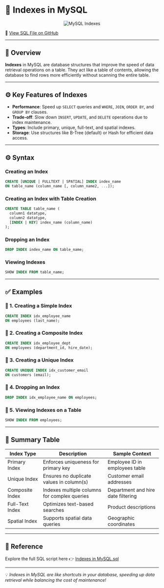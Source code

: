 # 🧠 Indexes in MySQL

<p align="center">
  <img src="https://www.google.com/url?sa=i&url=https%3A%2F%2Fwww.pulsesolutions.com%2Fdevelopment%2Foptimizing-mysql-indexing-best-practices-and-strategies-for-complex-queries%2F&psig=AOvVaw14fL17Fp3I-n05hl9hiOtg&ust=1746872355590000&source=images&cd=vfe&opi=89978449&ved=0CBQQjRxqFwoTCPjgueSUlo0DFQAAAAAdAAAAABAe" alt="MySQL Indexes" />
</p>

🔗 [View SQL File on GitHub](https://github.com/jeevan499/SQL/blob/main/7.%20Index/Index.sql)

---

## 📘 Overview

**Indexes** in MySQL are database structures that improve the speed of data retrieval operations on a table. They act like a table of contents, allowing the database to find rows more efficiently without scanning the entire table.

---

## ⚙️ Key Features of Indexes

- **Performance**: Speed up `SELECT` queries and `WHERE`, `JOIN`, `ORDER BY`, and `GROUP BY` clauses.
- **Trade-off**: Slow down `INSERT`, `UPDATE`, and `DELETE` operations due to index maintenance.
- **Types**: Include primary, unique, full-text, and spatial indexes.
- **Storage**: Use structures like B-Tree (default) or Hash for efficient data access.

---

## ⚙️ Syntax

### Creating an Index
```sql
CREATE [UNIQUE | FULLTEXT | SPATIAL] INDEX index_name
ON table_name (column_name [, column_name2, ...]);
```

### Creating an Index with Table Creation
```sql
CREATE TABLE table_name (
  column1 datatype,
  column2 datatype,
  [INDEX | KEY] index_name (column_name)
);
```

### Dropping an Index
```sql
DROP INDEX index_name ON table_name;
```

### Viewing Indexes
```sql
SHOW INDEX FROM table_name;
```

---

## ✅ Examples

### 🔹 1. Creating a Simple Index

```sql
CREATE INDEX idx_employee_name
ON employees (last_name);
```

### 🔹 2. Creating a Composite Index

```sql
CREATE INDEX idx_employee_dept
ON employees (department_id, hire_date);
```

### 🔹 3. Creating a Unique Index

```sql
CREATE UNIQUE INDEX idx_customer_email
ON customers (email);
```

### 🔹 4. Dropping an Index

```sql
DROP INDEX idx_employee_name ON employees;
```

### 🔹 5. Viewing Indexes on a Table

```sql
SHOW INDEX FROM employees;
```

---

## 📎 Summary Table

| Index Type       | Description                                      | Sample Context                     |
|------------------|--------------------------------------------------|------------------------------------|
| Primary Index    | Enforces uniqueness for primary key              | Employee ID in employees table     |
| Unique Index     | Ensures no duplicate values in column(s)         | Customer email addresses           |
| Composite Index  | Indexes multiple columns for complex queries     | Department and hire date filtering |
| Full-Text Index  | Optimizes text-based searches                    | Product descriptions               |
| Spatial Index    | Supports spatial data queries                    | Geographic coordinates             |

---

## 📎 Reference

Explore the full SQL script here 👉 [Indexes in MySQL.sql](https://github.com/jeevan499/SQL/blob/main/7.%20Index/Index.sql)

---

💡 *Indexes in MySQL are like shortcuts in your database, speeding up data retrieval while balancing the cost of maintenance!*
